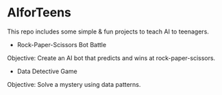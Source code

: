 # AIforTeens

This repo includes some simple & fun projects to teach AI to teenagers.

- Rock-Paper-Scissors Bot Battle

Objective: Create an AI bot that predicts and wins at rock-paper-scissors.

- Data Detective Game

Objective: Solve a mystery using data patterns.
